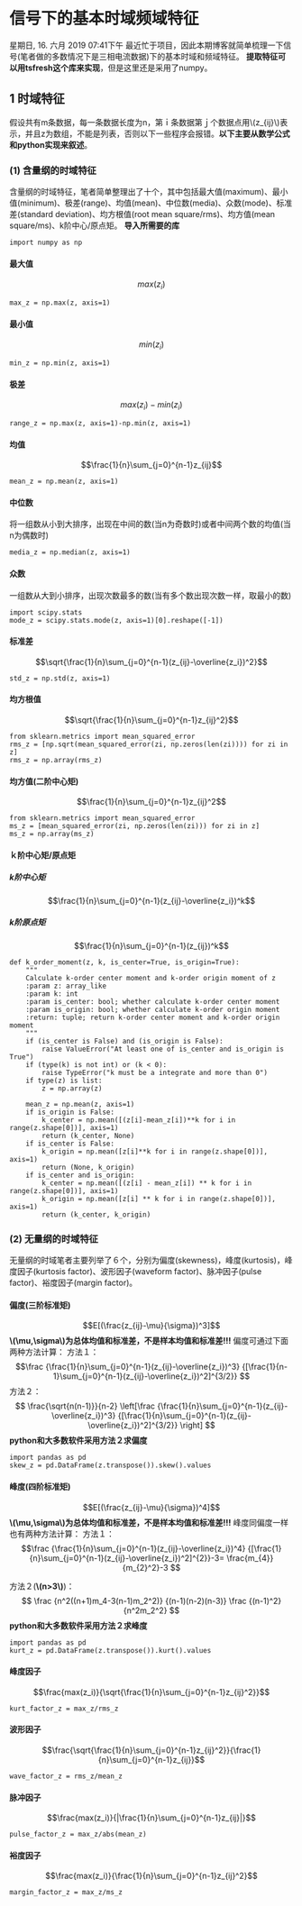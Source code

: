 <script type="text/javascript" src="http://cdn.mathjax.org/mathjax/latest/MathJax.js?config=default"> </script>
# 信号下的基本时域频域特征
星期日, 16. 六月 2019 07:41下午
最近忙于项目，因此本期博客就简单梳理一下信号(笔者做的多数情况下是三相电流数据)下的基本时域和频域特征。
**提取特征可以用tsfresh这个库来实现**，但是这里还是采用了numpy。
##  1 时域特征
假设共有m条数据，每一条数据长度为n，第ｉ条数据第ｊ个数据点用\\(z_{ij}\\)表示，并且z为数组，不能是列表，否则以下一些程序会报错。**以下主要从数学公式和python实现来叙述**。
### (1) 含量纲的时域特征
含量纲的时域特征，笔者简单整理出了十个，其中包括最大值(maximum)、最小值(minimum)、极差(range)、均值(mean)、中位数(media)、众数(mode)、标准差(standard deviation)、均方根值(root mean square/rms)、均方值(mean square/ms)、k阶中心/原点矩。
**导入所需要的库**

	import numpy as np
#### 最大值
$$max(z_i)$$

	max_z = np.max(z, axis=1)
#### 最小值
$$min(z_i)$$

	min_z = np.min(z, axis=1)
#### 极差
$$max(z_i)-min(z_i)$$

	range_z = np.max(z, axis=1)-np.min(z, axis=1)
#### 均值
$$\frac{1}{n}\sum_{j=0}^{n-1}z_{ij}$$

	mean_z = np.mean(z, axis=1)
#### 中位数
将一组数从小到大排序，出现在中间的数(当n为奇数时)或者中间两个数的均值(当n为偶数时)

	media_z = np.median(z, axis=1)
#### 众数
一组数从大到小排序，出现次数最多的数(当有多个数出现次数一样，取最小的数)

	import scipy.stats
	mode_z = scipy.stats.mode(z, axis=1)[0].reshape([-1])
#### 标准差
$$\sqrt{\frac{1}{n}\sum_{j=0}^{n-1}(z_{ij}-\overline{z_i})^2}$$

	std_z = np.std(z, axis=1)
#### 均方根值
$$\sqrt{\frac{1}{n}\sum_{j=0}^{n-1}z_{ij}^2}$$

	from sklearn.metrics import mean_squared_error
	rms_z = [np.sqrt(mean_squared_error(zi, np.zeros(len(zi)))) for zi in z]
	rms_z = np.array(rms_z)
#### 均方值(二阶中心矩)
$$\frac{1}{n}\sum_{j=0}^{n-1}z_{ij}^2$$

	from sklearn.metrics import mean_squared_error
	ms_z = [mean_squared_error(zi, np.zeros(len(zi))) for zi in z]
	ms_z = np.array(ms_z)
#### ｋ阶中心矩/原点矩
##### k阶中心矩
$$\frac{1}{n}\sum_{j=0}^{n-1}(z_{ij}-\overline{z_i})^k$$
##### k阶原点矩
$$\frac{1}{n}\sum_{j=0}^{n-1}(z_{ij})^k$$

	def k_order_moment(z, k, is_center=True, is_origin=True):
	    """
	    Calculate k-order center moment and k-order origin moment of z
	    :param z: array_like
	    :param k: int
	    :param is_center: bool; whether calculate k-order center moment
	    :param is_origin: bool; whether calculate k-order origin moment
	    :return: tuple; return k-order center moment and k-order origin moment
	    """
	    if (is_center is False) and (is_origin is False):
	        raise ValueError("At least one of is_center and is_origin is True")
	    if (type(k) is not int) or (k < 0):
	        raise TypeError("k must be a integrate and more than 0")
	    if type(z) is list:
	        z = np.array(z)

	    mean_z = np.mean(z, axis=1)
	    if is_origin is False:
	        k_center = np.mean([(z[i]-mean_z[i])**k for i in range(z.shape[0])], axis=1)
	        return (k_center, None)
	    if is_center is False:
	        k_origin = np.mean([z[i]**k for i in range(z.shape[0])], axis=1)
	        return (None, k_origin)
	    if is_center and is_origin:
	        k_center = np.mean([(z[i] - mean_z[i]) ** k for i in range(z.shape[0])], axis=1)
	        k_origin = np.mean([z[i] ** k for i in range(z.shape[0])], axis=1)
	        return (k_center, k_origin)
### (2) 无量纲的时域特征
无量纲的时域笔者主要列举了６个，分别为偏度(skewness)，峰度(kurtosis)，峰度因子(kurtosis factor)、波形因子(waveform factor)、脉冲因子(pulse factor)、裕度因子(margin factor)。
#### 偏度(三阶标准矩)
$$E[(\frac{z_{ij}-\mu}{\sigma})^3]$$
**\\(\mu,\sigma\\)为总体均值和标准差，不是样本均值和标准差!!!**
偏度可通过下面两种方法计算：
方法１：
$$\frac
{\frac{1}{n}\sum_{j=0}^{n-1}(z_{ij}-\overline{z_i})^3}
{[\frac{1}{n-1}\sum_{j=0}^{n-1}(z_{ij}-\overline{z_i})^2]^{3/2}}
$$
方法２：
$$
\frac{\sqrt{n(n-1)}}{n-2}
\left[\frac
{\frac{1}{n}\sum_{j=0}^{n-1}(z_{ij}-\overline{z_i})^3}
{[\frac{1}{n}\sum_{j=0}^{n-1}(z_{ij}-\overline{z_i})^2]^{3/2}}
\right]
$$
**python和大多数软件采用方法２求偏度**

	import pandas as pd
	skew_z = pd.DataFrame(z.transpose()).skew().values
#### 峰度(四阶标准矩)
$$E[(\frac{z_{ij}-\mu}{\sigma})^4]$$
**\\(\mu,\sigma\\)为总体均值和标准差，不是样本均值和标准差!!!**
峰度同偏度一样也有两种方法计算：
方法１：
$$\frac
{\frac{1}{n}\sum_{j=0}^{n-1}(z_{ij}-\overline{z_i})^4}
{[\frac{1}{n}\sum_{j=0}^{n-1}(z_{ij}-\overline{z_i})^2]^{2}}-3=
\frac{m_{4}}{m_{2}^2}-3
$$

方法２(**\\(n>3\\)**)：
$$
\frac
{n^2((n+1)m_4-3(n-1)m_2^2)}
{(n-1)(n-2)(n-3)}
\frac
{(n-1)^2}
{n^2m_2^2}
$$
**python和大多数软件采用方法２求峰度**

	import pandas as pd
	kurt_z = pd.DataFrame(z.transpose()).kurt().values
#### 峰度因子
$$\frac{max(z_i)}{\sqrt{\frac{1}{n}\sum_{j=0}^{n-1}z_{ij}^2}}$$

	kurt_factor_z = max_z/rms_z
#### 波形因子
$$\frac{\sqrt{\frac{1}{n}\sum_{j=0}^{n-1}z_{ij}^2}}{\frac{1}{n}\sum_{j=0}^{n-1}z_{ij}}$$

	wave_factor_z = rms_z/mean_z
#### 脉冲因子
$$\frac{max(z_i)}{|\frac{1}{n}\sum_{j=0}^{n-1}z_{ij}|}$$

	pulse_factor_z = max_z/abs(mean_z)
#### 裕度因子
$$\frac{max(z_i)}{\frac{1}{n}\sum_{j=0}^{n-1}z_{ij}^2}$$

	margin_factor_z = max_z/ms_z
